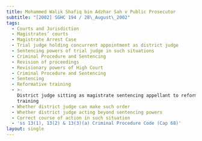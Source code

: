 ```yaml
---
title: Mohammed Walik Shafiq bin Adzhar Sah v Public Prosecutor
subtitle: "[2002] SGHC 194 / 28\_August\_2002"
tags:
  - Courts and Jurisdiction
  - Magistrates’ courts
  - Magistrate Arrest Case
  - Trial judge holding concurrent appointment as district judge
  - Sentencing powers of trial judge in such situations
  - Criminal Procedure and Sentencing
  - Revision of proceedings
  - Revisionary powers of High Court
  - Criminal Procedure and Sentencing
  - Sentencing
  - Reformative training
  - >-
    District judge sitting as magistrate sentencing appellant to reformative
    training
  - Whether district judge can make such order
  - Whether district judge acting beyond sentencing powers
  - Correct course of action in such situation
  - 'ss 13(1), 13(2) & 13(3)(a) Criminal Procedure Code (Cap 68)'
layout: single
---
```


